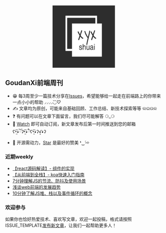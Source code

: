 <p align="center">
	<img width="200" height="200" src="assets/img/logo.png" alt="logo">
</p>


## GoudanXi前端周刊
- 😁 每3周至少一篇技术分享在[Issues](https://github.com/Xpig4432xyx/blog/issues)，希望能够给一起走在前端路上的你带来一点小小的帮助 ⸝⸝⸝⸝◟̆◞̆♡
- ✍️ 文章均为原创，可能来自基础回顾、工作总结、新技术探索等等 ଲଇଉକ
- ❓ 有问题可以在文章下面留言，我们尽可能解答 ⚆_⚆
- 📩 [Watch](https://github.com/Xpig4432xyx/blog/watchers) 即可自动订阅，新文章发布后第一时间推送到您的邮箱 ʕ•̫͡•ོʔ•̫͡•ཻʕ•̫͡•ʔ•͓͡•ʔ
- 💖 开源需动力，[Star](https://github.com/Xpig4432xyx/blog/stargazers) 是最好的赞美 ❛‿˂̵✧

### 近期weekly
- [【react源码解读】- 组件的实现](https://github.com/Xpig4432xyx/blog/issues/5)
- [【从前端到全栈】- koa快速入门指南](https://github.com/Xpig4432xyx/blog/issues/4)
- [7分钟理解JS的节流、防抖及使用场景](https://github.com/Xpig4432xyx/blog/issues/3)
- [浅谈web前端的发展趋势](https://github.com/Xpig4432xyx/blog/issues/2)
- [10分钟了解JS堆、栈以及事件循环的概念](https://github.com/Xpig4432xyx/blog/issues/1)

### 欢迎参与
如果你也恰好热爱技术、喜欢写文章，欢迎一起投稿，格式请按照ISSUE_TEMPLATE[发布新文章](https://github.com/Xpig4432xyx/blog/issues/new)，让我们一起帮助更多人！
